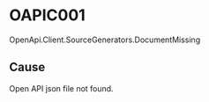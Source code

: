 # OAPIC001

OpenApi.Client.SourceGenerators.DocumentMissing

## Cause

Open API json file not found.
